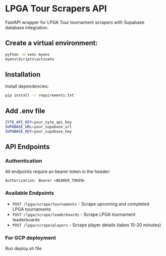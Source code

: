# LPGA Tour Scrapers API

FastAPI wrapper for LPGA Tour tournament scrapers with Supabase database integration.

## Create a virtual environment:
```bash
python -m venv myenv
myenv\Scripts\activate
```

## Installation

Install dependencies:
```bash
pip install -r requirements.txt
```

## Add .env file
```bash
ZYTE_API_KEY=your_zyte_api_key
SUPABASE_URL=your_supabase_url
SUPABASE_KEY=your_supabase_key
```

## API Endpoints

### Authentication
All endpoints require an bearer token in the header:
```
Authorization: Bearer <BEARER_TOKEN>
```

### Available Endpoints

- `POST /lpga/scrape/tournaments` - Scrape upcoming and completed LPGA tournaments
- `POST /lpga/scrape/leaderboards` - Scrape LPGA tournament leaderboards
- `POST /lpga/scrape/players` - Scrape player details (takes 15-20 minutes)

### For GCP deployment 
Run deploy.sh file